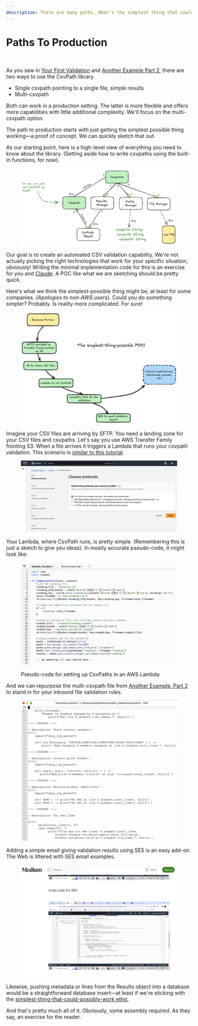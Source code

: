 ```yaml
---
description: There are many paths. What's the simplest thing that could possibly work?
---
```


# Paths To Production

<figure><img src="../../.gitbook/assets/code_green_buttons.png" alt="" width="371"><figcaption></figcaption></figure>

As you saw in [Your First Validation](../../getting-started/csv-and-excel-validation/your-first-validation.md) and [Another Example Part 2](../../getting-started/how-tos/another-longer-example/another-example-part-1.md), there are two ways to use the CsvPath library.&#x20;

* Single csvpath pointing to a single file, simple results
* Multi-csvpath

Both can work in a production setting. The latter is more flexible and offers more capabilities with little additional complexity. We'll focus on the multi-csvpath option.&#x20;

The path to production starts with just getting the simplest possible thing working—a proof of concept. We can quickly sketch that out.&#x20;

As our starting point, here is a high-level view of everything you need to know about the library. (Setting aside how to write csvpaths using the built-in functions, for now).

<figure><img src="../../.gitbook/assets/csvpaths-classes.png" alt=""><figcaption></figcaption></figure>

Our goal is to create an automated CSV validation capability. We're not actually picking the right technologies that work for your specific situation, obviously! Writing the minimal implementation code for this is an exercise for you and [Claude](https://claude.ai/). A POC like what we are sketching should be pretty quick.

Here's what we think the simplest-possible thing might be, at least for some companies. _(Apologies to non-AWS users)._ Could you do something simpler? Probably. Is reality more complicated. For sure!

<figure><img src="../../.gitbook/assets/simplest-poc.png" alt=""><figcaption></figcaption></figure>

Imagine your CSV files are arriving by SFTP. You need a landing zone for your CSV files and csvpaths. Let's say you use AWS Transfer Family fronting S3. When a file arrives it triggers a Lambda that runs your csvpath validation. This scenario is [similar to this tutorial](https://aws.amazon.com/blogs/storage/customize-file-delivery-notifications-using-aws-transfer-family-managed-workflows/).

<figure><img src="../../.gitbook/assets/transfer_family_setup.png" alt=""><figcaption></figcaption></figure>

Your Lambda, where CsvPath runs, is pretty simple. (Remembering this is just a sketch to give you ideas). In mostly accurate pseudo-code, it might look like:&#x20;

<figure><img src="../../.gitbook/assets/lambda_code.png" alt=""><figcaption><p>Pseudo-code for setting up CsvPaths in an AWS Lambda</p></figcaption></figure>

And we can repurpose the multi-csvpath file from [Another Example, Part 2](../../getting-started/how-tos/another-longer-example/another-example-part-2.md) to stand in for your inbound file validation rules.

<figure><img src="../../.gitbook/assets/inbound_validation_csvpaths.png" alt=""><figcaption></figcaption></figure>

Adding a simple email giving validation results using SES is an easy add-on. The Web is littered with SES email examples.&#x20;

<figure><img src="../../.gitbook/assets/ses-example.png" alt=""><figcaption></figcaption></figure>

Likewise, pushing metadata or lines from the Results object into a database would be a straightforward database insert—at least if we're sticking with the [simplest-thing-that-could-possibly-work ethic](https://ronjeffries.com/xprog/articles/practices/pracsimplest/).&#x20;

And that's pretty much all of it. Obviously, some assembly required. As they say, an exercise for the reader.&#x20;
